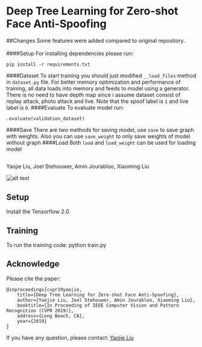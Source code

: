 # Deep Tree Learning for Zero-shot Face Anti-Spoofing
##Changes
Some features were added compared to original repository.
<br>
<br>
####Setup
For installing dependencies please run: 
<pre><code>pip install -r requirements.txt</code></pre>
####Dataset
To start training you should just modified `__load_files` method in `dataset.py` file.
For better memory optimization and performance of training, all data loads into memory and feeds to model using a generator.
<br>
There is no need to have depth map since i assume dataset consist of replay attack, photo attack and live.
Note that the spoof label is `1` and live label is `0`.
####Evaluate
To evaluate model run:
<pre><code>.evaluate(validation_dataset)</code></pre>
####Save
There are two methods for saving model, use `save` to save graph with weights. Also you can use `save_weight` to only save weights of model without graph
####Load
Both `load` and `load_weight` can be used for loading model
##
Yaojie Liu, Joel Stehouwer, Amin Jourabloo, Xiaoming Liu

![alt text](https://yaojieliu.github.io/images/cvpr19.png)

## Setup
Install the Tensorflow 2.0.

## Training
To run the training code:
python train.py


## Acknowledge
Please cite the paper:

    @inproceedings{cvpr19yaojie,
        title={Deep Tree Learning for Zero-shot Face Anti-Spoofing},
        author={Yaojie Liu, Joel Stehouwer, Amin Jourabloo, Xiaoming Liu},
        booktitle={In Proceeding of IEEE Computer Vision and Pattern Recognition (CVPR 2019)},
        address={Long Beach, CA},
        year={2019}
    }
    
If you have any question, please contact: [Yaojie Liu](liuyaoj1@msu.edu) 
   
